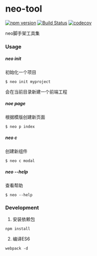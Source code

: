 # neo-tool
  [![npm version](https://badge.fury.io/js/neo-tool.svg)](https://badge.fury.io/js/neo-tool)
  [![Build Status](https://travis-ci.org/ssehacker/neo-tool.svg?branch=master)](https://travis-ci.org/ssehacker/neo-tool)
  [![codecov](https://codecov.io/gh/ssehacker/neo-tool/branch/master/graph/badge.svg)](https://codecov.io/gh/ssehacker/neo-tool)
  
  neo脚手架工具集
  
### Usage
##### neo init
初始化一个项目
```
$ neo init myproject
```
会在当前目录新建一个前端工程

##### noe page
根据模版创建新页面
```
$ neo p index
```

##### neo c
创建新组件
```
$ neo c modal
```

##### neo --help
查看帮助
```
$ neo --help
```

### Development

1. 安装依赖包
```
npm install
```

2. 编译ES6
```
webpack -d
```
